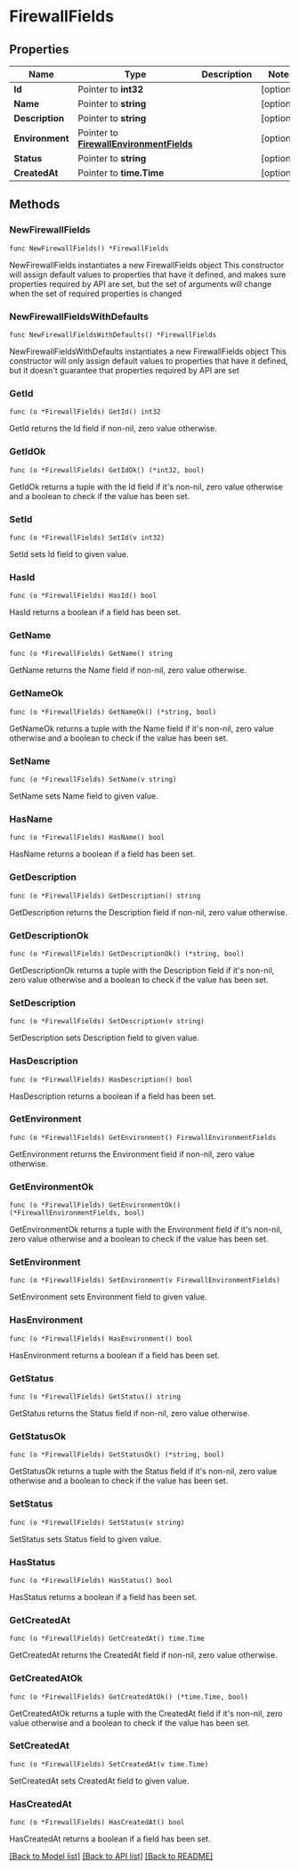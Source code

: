 # FirewallFields

## Properties

Name | Type | Description | Notes
------------ | ------------- | ------------- | -------------
**Id** | Pointer to **int32** |  | [optional] 
**Name** | Pointer to **string** |  | [optional] 
**Description** | Pointer to **string** |  | [optional] 
**Environment** | Pointer to [**FirewallEnvironmentFields**](FirewallEnvironmentFields.md) |  | [optional] 
**Status** | Pointer to **string** |  | [optional] 
**CreatedAt** | Pointer to **time.Time** |  | [optional] 

## Methods

### NewFirewallFields

`func NewFirewallFields() *FirewallFields`

NewFirewallFields instantiates a new FirewallFields object
This constructor will assign default values to properties that have it defined,
and makes sure properties required by API are set, but the set of arguments
will change when the set of required properties is changed

### NewFirewallFieldsWithDefaults

`func NewFirewallFieldsWithDefaults() *FirewallFields`

NewFirewallFieldsWithDefaults instantiates a new FirewallFields object
This constructor will only assign default values to properties that have it defined,
but it doesn't guarantee that properties required by API are set

### GetId

`func (o *FirewallFields) GetId() int32`

GetId returns the Id field if non-nil, zero value otherwise.

### GetIdOk

`func (o *FirewallFields) GetIdOk() (*int32, bool)`

GetIdOk returns a tuple with the Id field if it's non-nil, zero value otherwise
and a boolean to check if the value has been set.

### SetId

`func (o *FirewallFields) SetId(v int32)`

SetId sets Id field to given value.

### HasId

`func (o *FirewallFields) HasId() bool`

HasId returns a boolean if a field has been set.

### GetName

`func (o *FirewallFields) GetName() string`

GetName returns the Name field if non-nil, zero value otherwise.

### GetNameOk

`func (o *FirewallFields) GetNameOk() (*string, bool)`

GetNameOk returns a tuple with the Name field if it's non-nil, zero value otherwise
and a boolean to check if the value has been set.

### SetName

`func (o *FirewallFields) SetName(v string)`

SetName sets Name field to given value.

### HasName

`func (o *FirewallFields) HasName() bool`

HasName returns a boolean if a field has been set.

### GetDescription

`func (o *FirewallFields) GetDescription() string`

GetDescription returns the Description field if non-nil, zero value otherwise.

### GetDescriptionOk

`func (o *FirewallFields) GetDescriptionOk() (*string, bool)`

GetDescriptionOk returns a tuple with the Description field if it's non-nil, zero value otherwise
and a boolean to check if the value has been set.

### SetDescription

`func (o *FirewallFields) SetDescription(v string)`

SetDescription sets Description field to given value.

### HasDescription

`func (o *FirewallFields) HasDescription() bool`

HasDescription returns a boolean if a field has been set.

### GetEnvironment

`func (o *FirewallFields) GetEnvironment() FirewallEnvironmentFields`

GetEnvironment returns the Environment field if non-nil, zero value otherwise.

### GetEnvironmentOk

`func (o *FirewallFields) GetEnvironmentOk() (*FirewallEnvironmentFields, bool)`

GetEnvironmentOk returns a tuple with the Environment field if it's non-nil, zero value otherwise
and a boolean to check if the value has been set.

### SetEnvironment

`func (o *FirewallFields) SetEnvironment(v FirewallEnvironmentFields)`

SetEnvironment sets Environment field to given value.

### HasEnvironment

`func (o *FirewallFields) HasEnvironment() bool`

HasEnvironment returns a boolean if a field has been set.

### GetStatus

`func (o *FirewallFields) GetStatus() string`

GetStatus returns the Status field if non-nil, zero value otherwise.

### GetStatusOk

`func (o *FirewallFields) GetStatusOk() (*string, bool)`

GetStatusOk returns a tuple with the Status field if it's non-nil, zero value otherwise
and a boolean to check if the value has been set.

### SetStatus

`func (o *FirewallFields) SetStatus(v string)`

SetStatus sets Status field to given value.

### HasStatus

`func (o *FirewallFields) HasStatus() bool`

HasStatus returns a boolean if a field has been set.

### GetCreatedAt

`func (o *FirewallFields) GetCreatedAt() time.Time`

GetCreatedAt returns the CreatedAt field if non-nil, zero value otherwise.

### GetCreatedAtOk

`func (o *FirewallFields) GetCreatedAtOk() (*time.Time, bool)`

GetCreatedAtOk returns a tuple with the CreatedAt field if it's non-nil, zero value otherwise
and a boolean to check if the value has been set.

### SetCreatedAt

`func (o *FirewallFields) SetCreatedAt(v time.Time)`

SetCreatedAt sets CreatedAt field to given value.

### HasCreatedAt

`func (o *FirewallFields) HasCreatedAt() bool`

HasCreatedAt returns a boolean if a field has been set.


[[Back to Model list]](../README.md#documentation-for-models) [[Back to API list]](../README.md#documentation-for-api-endpoints) [[Back to README]](../README.md)


